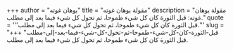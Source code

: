 +++
author = "يوهان غوته"
title = "مقولة يوهان غوته"
description = "مقولة يوهان غوته: قبل الثورة كان كل شيء طموحا، ثم تحول كل شيء فيما بعد إلى مطلب."
quote = '''قبل الثورة كان كل شيء طموحا، ثم تحول كل شيء فيما بعد إلى مطلب.'''
slug = "قبل-الثورة-كان-كل-شيء-طموحا-ثم-تحول-كل-شيء-فيما-بعد-إلى-مطلب"
+++
قبل الثورة كان كل شيء طموحا، ثم تحول كل شيء فيما بعد إلى مطلب.
